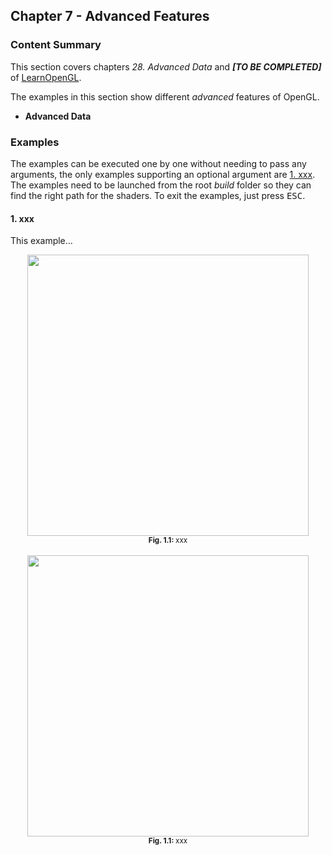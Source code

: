 ## Chapter 7 - Advanced Features
### Content Summary
This section covers chapters *28. Advanced Data* and **_[TO BE COMPLETED]_** of [LearnOpenGL](https://learnopengl.com).

The examples in this section show different _advanced_ features of OpenGL.

- **Advanced Data**

### Examples
The examples can be executed one by one without needing to pass any arguments, the only examples supporting an optional argument are [1. xxx](#1-xxx). The examples need to be launched from the root *build* folder so they can find the right path for the shaders. To exit the examples, just press <kbd>ESC</kbd>.

#### 1. xxx
This example...

<div align="center">
  <img src="images/01-xxx.png" height="450"><br>
  <sup><strong>Fig. 1.1: </strong> xxx </sup>
</div>
<br>
<div align="center">
  <img src="images/01-xxx.png" height="450"><br>
  <sup><strong>Fig. 1.1: </strong> xxx </sup>
</div>
